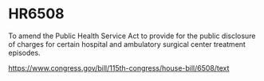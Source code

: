# HR6508
To amend the Public Health Service Act to provide for the public disclosure of charges for certain hospital and ambulatory surgical center treatment episodes.

https://www.congress.gov/bill/115th-congress/house-bill/6508/text
